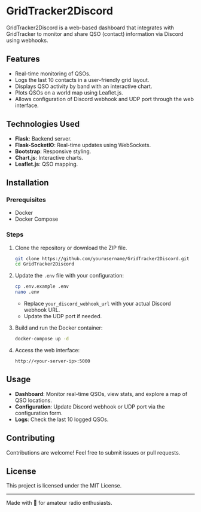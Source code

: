 
# GridTracker2Discord

GridTracker2Discord is a web-based dashboard that integrates with GridTracker to monitor and share QSO (contact) information via Discord using webhooks.

## Features

- Real-time monitoring of QSOs.
- Logs the last 10 contacts in a user-friendly grid layout.
- Displays QSO activity by band with an interactive chart.
- Plots QSOs on a world map using Leaflet.js.
- Allows configuration of Discord webhook and UDP port through the web interface.

## Technologies Used

- **Flask**: Backend server.
- **Flask-SocketIO**: Real-time updates using WebSockets.
- **Bootstrap**: Responsive styling.
- **Chart.js**: Interactive charts.
- **Leaflet.js**: QSO mapping.

## Installation

### Prerequisites

- Docker
- Docker Compose

### Steps

1. Clone the repository or download the ZIP file.
   ```bash
   git clone https://github.com/yourusername/GridTracker2Discord.git
   cd GridTracker2Discord
   ```

2. Update the `.env` file with your configuration:
   ```bash
   cp .env.example .env
   nano .env
   ```

   - Replace `your_discord_webhook_url` with your actual Discord webhook URL.
   - Update the UDP port if needed.

3. Build and run the Docker container:
   ```bash
   docker-compose up -d
   ```

4. Access the web interface:
   ```
   http://<your-server-ip>:5000
   ```

## Usage

- **Dashboard**: Monitor real-time QSOs, view stats, and explore a map of QSO locations.
- **Configuration**: Update Discord webhook or UDP port via the configuration form.
- **Logs**: Check the last 10 logged QSOs.

## Contributing

Contributions are welcome! Feel free to submit issues or pull requests.

## License

This project is licensed under the MIT License.

---
Made with 💙 for amateur radio enthusiasts.
